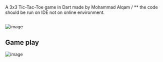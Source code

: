 A 3x3 Tic-Tac-Toe game in Dart made by Mohammad Alqam /
** the code should be run on IDE not on online environment.
##
![image](https://github.com/MohammadAlqam/Tic_Tac_Toe_Dart/assets/88941388/be9fdbd3-1f64-44bb-b66e-dc16e312e9b2)

## Game play
![image](https://github.com/MohammadAlqam/Tic_Tac_Toe_Dart/assets/88941388/75229776-b7a6-4f73-b76d-2700117e2fc0)

